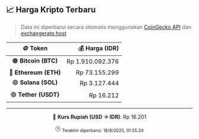 

<!-- HARGA_KRIPTO -->
## 📈 Harga Kripto Terbaru

> Data ini diperbarui secara otomatis menggunakan [CoinGecko API](https://www.coingecko.com/) dan [exchangerate.host](https://exchangerate.host/)

<div align="center">

| 🪙 Token | 💰 Harga (IDR) |
|:------:|---------------:|
| 🟠 **Bitcoin (BTC)**   | Rp 1.910.092.376 |
| 🔵 **Ethereum (ETH)**  | Rp 73.155.299 |
| 🟣 **Solana (SOL)**    | Rp 3.127.444 |
| 🟢 **Tether (USDT)**   | Rp 16.212 |

---

💱 **Kurs Rupiah (USD → IDR)**: Rp 16.201

🕒 <sub>Terakhir diperbarui: 18/8/2025, 01.55.24</sub>

</div>
<!-- /HARGA_KRIPTO -->